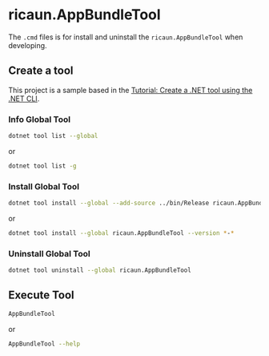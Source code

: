 # ricaun.AppBundleTool

The `.cmd` files is for install and uninstall the `ricaun.AppBundleTool` when developing.

## Create a tool

This project is a sample based in the [Tutorial: Create a .NET tool using the .NET CLI](https://learn.microsoft.com/en-us/dotnet/core/tools/global-tools-how-to-create).

### Info Global Tool

```bash
dotnet tool list --global
```

or 

```bash
dotnet tool list -g
```

### Install Global Tool

```bash
dotnet tool install --global --add-source ../bin/Release ricaun.AppBundleTool --version *-*
```

or

```bash
dotnet tool install --global ricaun.AppBundleTool --version *-*
```

### Uninstall Global Tool
```bash
dotnet tool uninstall --global ricaun.AppBundleTool
```

## Execute Tool
```bash
AppBundleTool
```
or
```bash
AppBundleTool --help
```